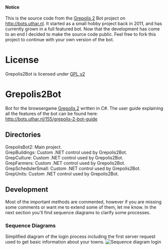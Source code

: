 #### Notice
This is the source code from the [Grepolis 2](http://en.grepolis.com/) Bot project on http://bots.uthar.nl.
It started as a small hobby project back in 2011, and has currently grown in a full featured bot. Now that the development has come to an end I decided to make the source code public. Feel free to fork this project to continue with your own version of the bot.

# License
Grepolis2Bot is licensed under [GPL v2](https://github.com/josdemmers/Grepolis2Bot/blob/master/README.md)

# Grepolis2Bot
Bot for the browsergame [Grepolis 2](http://en.grepolis.com/) written in C#. The user guide explaining all the features of the bot can be found here:
http://bots.uthar.nl/155/grepolis-2-bot-guide

## Directories
GrepolisBot2: Main project.  
GrepBuildings: Custom .NET control used by Grepolis2Bot.  
GrepCulture: Custom .NET control used by Grepolis2Bot.  
GrepFarmers: Custom .NET control used by Grepolis2Bot.  
GrepSchedulerSmall: Custom .NET control used by Grepolis2Bot.  
GrepUnits: Custom .NET control used by Grepolis2Bot.  

## Development
Most of the important methods are commented, however if you are missing some comments or want me to extend some of them, let me know. In the next section you'll find sequence diagrams to clarify some processes.

### Sequence Diagrams
Simplified diagram of the login process including the first server request used to get basic information about your towns.
![Sequence diagram login](http://i58.tinypic.com/1zml64p.png)





